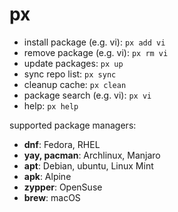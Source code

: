 # px

- install package (e.g. vi): `px add vi`
- remove package (e.g. vi): `px rm vi`
- update packages: `px up`
- sync repo list: `px sync`
- cleanup cache: `px clean`
- package search (e.g. vi): `px vi`
- help: `px help`

supported package managers:

- **dnf**: Fedora, RHEL
- **yay, pacman**: Archlinux, Manjaro
- **apt**: Debian, ubuntu, Linux Mint
- **apk**: Alpine
- **zypper**: OpenSuse
- **brew**: macOS
